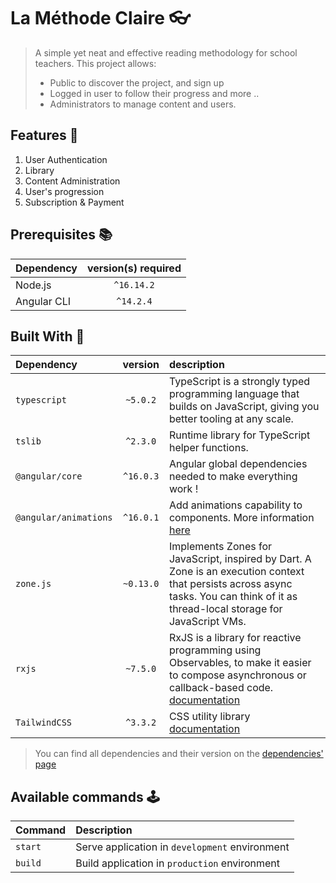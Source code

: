 # La Méthode Claire 👓

> A simple yet neat and effective reading methodology for school teachers. This project allows:
>
> - Public to discover the project, and sign up
> - Logged in user to follow their progress and more ..
> - Administrators to manage content and users.

## Features 🎉

1. User Authentication
2. Library
3. Content Administration
4. User's progression
5. Subscription & Payment

## Prerequisites 📚

| Dependency | version(s) required |
|:-----------|:----------:|
| Node.js | `^16.14.2` |
| Angular CLI | `^14.2.4` |

## Built With 🚀

| Dependency | version | description |
|:-----------|:----------:|:------ |
| `typescript` | `~5.0.2` | TypeScript is a strongly typed programming language that builds on JavaScript, giving you better tooling at any scale. |
| `tslib` | `^2.3.0` | Runtime library for TypeScript helper functions. |
| `@angular/core` | `^16.0.3` | Angular global dependencies needed to make everything work ! |
| `@angular/animations` | `^16.0.1` | Add animations capability to components. More information [here](https://angular.io/guide/animations#defining-animations-and-attaching-them-to-the-html-template) |
| `zone.js` | `~0.13.0` | Implements Zones for JavaScript, inspired by Dart. A Zone is an execution context that persists across async tasks. You can think of it as thread-local storage for JavaScript VMs. |
| `rxjs` | `~7.5.0` | RxJS is a library for reactive programming using Observables, to make it easier to compose asynchronous or callback-based code. [documentation](https://rxjs.dev/api) |
| `TailwindCSS` | `^3.3.2` | CSS utility library [documentation](https://tailwindcss.com/docs/flex)

> You can find all dependencies and their version on the  [dependencies' page](https://vidmizer.gitlab.io/greencoder-v2/dependencies.html)

## Available commands 🕹️

| Command | Description |
|:-----------|:----------|
| `start` | Serve application in `development` environment   |
| `build` | Build application in `production` environment |
